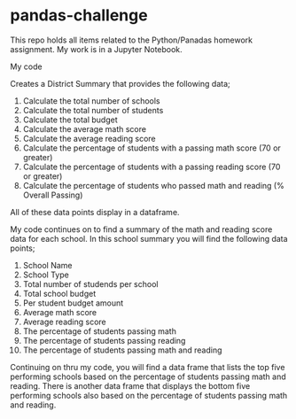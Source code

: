 # pandas-challenge
This repo holds all items related to the Python/Panadas homework assignment. My work is in a Jupyter Notebook.

My code 

Creates a District Summary that provides the following data;
1. Calculate the total number of schools
2. Calculate the total number of students
3. Calculate the total budget
4. Calculate the average math score 
5. Calculate the average reading score
6. Calculate the percentage of students with a passing math score (70 or greater)
7. Calculate the percentage of students with a passing reading score (70 or greater)
8. Calculate the percentage of students who passed math and reading (% Overall Passing)

All of these data points display in a dataframe.

My code continues on to find a summary of the math and reading score data for each school. In this school summary you will find the following data points;
1. School Name
2. School Type
3. Total number of studends per school
4. Total school budget
5. Per student budget amount
6. Average math score
7. Average reading score
8. The percentage of students passing math
9. The percentage of students passing reading
10. The percentage of students passing math and reading

Continuing on thru my code, you will find a data frame that lists the top five performing schools based on the percentage of students passing math and reading. There is another data frame that displays the bottom five performing schools also based on the percentage of students passing math and reading.

